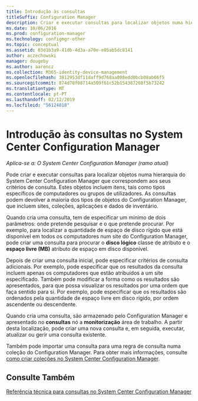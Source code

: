 ```yaml
---
title: Introdução às consultas
titleSuffix: Configuration Manager
description: Criar e executar consultas para localizar objetos numa hierarquia do System Center Configuration Manager que correspondem aos seus critérios de consulta.
ms.date: 10/06/2016
ms.prod: configuration-manager
ms.technology: configmgr-other
ms.topic: conceptual
ms.assetid: 03d1b3a9-41db-4d3a-a70e-e05ab5dc8141
author: aczechowski
manager: dougeby
ms.author: aaroncz
ms.collection: M365-identity-device-management
ms.openlocfilehash: 3812953df11daff9d768aa808edd0bcb08ab66f5
ms.sourcegitcommit: 874d78f08714a509f61c52b154387268f5b73242
ms.translationtype: MT
ms.contentlocale: pt-PT
ms.lasthandoff: 02/12/2019
ms.locfileid: "56124818"
---
```

# <a name="introduction-to-queries-in-system-center-configuration-manager"></a>Introdução às consultas no System Center Configuration Manager

*Aplica-se a: O System Center Configuration Manager (ramo atual)*

Pode criar e executar consultas para localizar objetos numa hierarquia do System Center Configuration Manager que correspondem aos seus critérios de consulta. Estes objetos incluem itens, tais como tipos específicos de computadores ou grupos de utilizadores. As consultas podem devolver a maioria dos tipos de objetos do Configuration Manager, que incluem sites, coleções, aplicações e dados de inventário.  

 Quando cria uma consulta, tem de especificar um mínimo de dois parâmetros: onde pretende pesquisar e o que pretende procurar. Por exemplo, para localizar a quantidade de espaço de disco rígido que está disponível em todos os computadores num site do Configuration Manager, pode criar uma consulta para procurar o **disco lógico** classe de atributo e o **espaço livre (MB)** atributo de espaço em disco disponível.  

 Depois de criar uma consulta inicial, pode especificar critérios de consulta adicionais. Por exemplo, pode especificar que os resultados da consulta incluem apenas os computadores que estão atribuídos a um site especificado. Também pode modificar a forma como os resultados são apresentados, para que possa visualizar os resultados por uma ordem que faça sentido para si. Por exemplo, pode especificar que os resultados são ordenados pela quantidade de espaço livre em disco rígido, por ordem ascendente ou descendente.  

 Quando cria uma consulta, são armazenado pelo Configuration Manager e apresentado no **consultas** nó a **monitorização** área de trabalho. A partir desta localização, pode criar uma nova consulta e, em seguida, executar, atualizar ou gerir uma consulta existente.  

 Também pode importar uma consulta para uma regra de consulta numa coleção do Configuration Manager. Para obter mais informações, consulte [como criar coleções no System Center Configuration Manager](../../../core/clients/manage/collections/create-collections.md).  

## <a name="see-also"></a>Consulte Também  
 [Referência técnica para consultas no System Center Configuration Manager](../../../core/servers/manage/queries-technical-reference.md)
